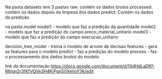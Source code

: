 Na pasta datasets tem 3 pastas
raw: contém os dados brutos
processed: contém os dados depois da limpeza dos dados 
predict: Contém os dados da predição

na pasta model
model1 - modelo que faz a predição da quantidade
model2 - modelo que faz a predição do campo preco_material_unitario
model3 - modelo que faz a predição do campo execucao_unitario

decision_tree_model - treina o modelo de arvore de decisao
features - gera as features para o modelo
predict - faz a predição do modelo
process - faz o processamento dos dados brutos do modelo


link da documentação https://docs.google.com/document/d/1XdHdLaDKf-R6tgn2r3fKfVQVe3H4KjPgn5i1XeVoY7A/edit 
